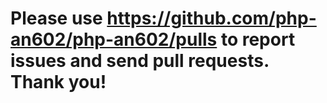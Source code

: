 Please use https://github.com/php-an602/php-an602/pulls to report issues and send pull requests. Thank you!
===========================